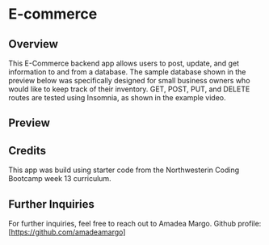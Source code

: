 # E-commerce

## Overview
This E-Commerce backend app allows users to post, update, and get information to and from a database. The sample database shown in the preview below was specifically designed for small business owners who would like to keep track of their inventory. 
GET, POST, PUT, and DELETE routes are tested using Insomnia, as shown in the example video. 

## Preview



## Credits
This app was build using starter code from the Northwesterin Coding Bootcamp week 13 curriculum. 

## Further Inquiries
For further inquiries, feel free to reach out to Amadea Margo. 
Github profile: [https://github.com/amadeamargo]
